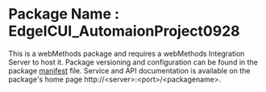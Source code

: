 # Package Name : EdgeICUI_AutomaionProject0928
This is a webMethods package and requires a webMethods Integration Server to host it. Package versioning and configuration can be found in the package [manifest](./EdgeICUI_AutomaionProject0928/manifest.v3) file. Service and API documentation is available on the package's home page http://&lt;server&gt;:&lt;port&gt;/&lt;packagename>.